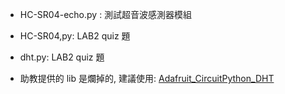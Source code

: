 * HC-SR04-echo.py : 測試超音波感測器模組
* HC-SR04,py: LAB2 quiz 題
* dht.py: LAB2 quiz 題

* 助教提供的 lib 是爛掉的, 建議使用: [Adafruit_CircuitPython_DHT](https://github.com/adafruit/Adafruit_CircuitPython_DHT/blob/master/examples/dht_simpletest.py)